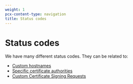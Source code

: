 ```yaml
---
weight: 1
pcx-content-type: navigation
title: Status codes
---
```


# Status codes

We have many different status codes. They can be related to:

*   [Custom hostnames](/ssl/ssl-for-saas/status-codes/custom-hostnames/)
*   [Specific certificate authorities](/ssl/ssl-for-saas/status-codes/certificate-authority-specific/)
*   [Custom Certificate Signing Requests](/ssl/ssl-for-saas/status-codes/custom-csrs/)
